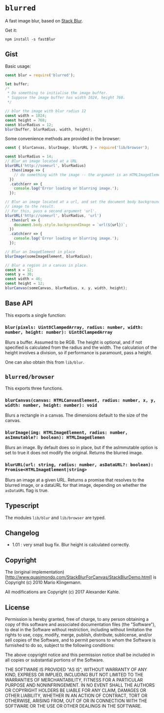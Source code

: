 # `blurred`
A fast image blur, based on [Stack Blur](http://incubator.quasimondo.com/processing/fast_blur_deluxe.php).

Get it:

    npm install -s fastBlur
    
## Gist
Basic usage:

```js
const blur = require('blurred');

let buffer;
/*
 * Do something to initialise the image buffer.
 * Suppose the image buffer has width 1024, height 768.
 */

// blur the image with blur radius 12
const width = 1024;
const height = 768;
const blurRadius = 12;
blur(buffer, blurRadius, width, height);
```

Some convenience methods are provided in the browser:
```js
const { blurCanvas, blurImage, blurURL } = require('lib/browser');

const blurRadius = 14;
// Blur an image located at a URL
blurURL('http://someurl', blurRadius)
  .then(image => {
    // do something with the image -- the argumant is an HTMLImageElement
  })
  .catch(err => {
    console.log('Error loading or blurring image.');
  });

// Blur an image located at a url, and set the document body background
// image to the result.
// For this, pass a second argument 'url'.
blurURL('http://someurl', blurRadius, 'url')
  .then(url => {
    document.body.style.backgroundImage = `url(${url})`;
  })
  .catch(err => {
    console.log('Error loading or blurring image.');
  });

// Blur an ImageElement in place
blurImage(someImageElement, blurRadius);

// Blur a region in a canvas in place.
const x = 12;
const y = 30;
const width = 46;
const height = 12;
blurCanvas(someCanvas, blurRadius, x, y, width, height);
```

## Base API
This exports a single function:

### `blur(pixels: Uint8ClampedArray, radius: number, width: number, height: number): Uint8ClampedArray`
Blurs a buffer. Assumed to be RGB. The height is optional, and if not specified is calculated from the
radius and the width. The calculation of the height involves a division, so if performance is paramount,
pass a height.

One can also obtain this from `lib/blur`.

## `blurred/browser`
This exports three functions.

### `blurCanvas(canvas: HTMLCanvasElement, radius: number, x, y, width: number, height: number): void`
Blurs a rectangle in a canvas. The dimensions default to the size of the canvas.

### `blurImage(img: HTMLImageElement, radius: number, asImmutable?: boolean): HTMLImageElemen`
Blurs an image. By default does so in place, but if the asImmutable option is set to true
it does not modify the original. Returns the blurred image.

### `blurURL(url: string, radius: number, asDataURL?: boolean): Promise<HTMLImageElement|string>`
Blurs an image at a given URL. Returns a promise that resolves to the blurred image, or a dataURL
for that image, depending on whether the `asDataURL` flag is true.

## Typescript
The modules `lib/blur` and `lib/browser` are typed.

## Changelog

 - 1.01 : very small bug fix. Blur height is calculated correctly.

## Copyright
The (original implementation)[http://www.quasimondo.com/StackBlurForCanvas/StackBlurDemo.html] is
Copyright (c) 2010 Mario Klingemann. 

All modifications are Copyright (c) 2017 Alexander Kahle.

## License
Permission is hereby granted, free of charge, to any person
obtaining a copy of this software and associated documentation
files (the "Software"), to deal in the Software without
restriction, including without limitation the rights to use,
copy, modify, merge, publish, distribute, sublicense, and/or sell
copies of the Software, and to permit persons to whom the
Software is furnished to do so, subject to the following
conditions:

The above copyright notice and this permission notice shall be
included in all copies or substantial portions of the Software.

THE SOFTWARE IS PROVIDED "AS IS", WITHOUT WARRANTY OF ANY KIND,
EXPRESS OR IMPLIED, INCLUDING BUT NOT LIMITED TO THE WARRANTIES
OF MERCHANTABILITY, FITNESS FOR A PARTICULAR PURPOSE AND
NONINFRINGEMENT. IN NO EVENT SHALL THE AUTHORS OR COPYRIGHT
HOLDERS BE LIABLE FOR ANY CLAIM, DAMAGES OR OTHER LIABILITY,
WHETHER IN AN ACTION OF CONTRACT, TORT OR OTHERWISE, ARISING
FROM, OUT OF OR IN CONNECTION WITH THE SOFTWARE OR THE USE OR
OTHER DEALINGS IN THE SOFTWARE.